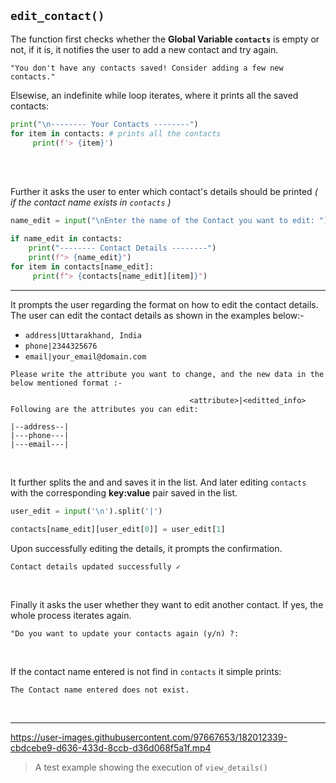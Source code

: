## `edit_contact()`

The function first checks whether the **Global Variable `contacts`** is empty or not, if it is, it notifies the user to add a new contact and try again.

```
"You don't have any contacts saved! Consider adding a few new contacts."
```

Elsewise, an indefinite while loop iterates, where it prints all the saved contacts:

```py
print("\n-------- Your Contacts --------")
for item in contacts: # prints all the contacts
     print(f'> {item}')
```

<br>
<br>

Further it asks the user to enter which contact's details should be printed *( if the contact name exists in `contacts` )*

```py
name_edit = input("\nEnter the name of the Contact you want to edit: ")

if name_edit in contacts:
    print("-------- Contact Details --------")
    print(f"> {name_edit}")
for item in contacts[name_edit]:
     print(f"> {contacts[name_edit][item]}")
```
<hr>

It prompts the user regarding the format on how to edit the contact details.
The user can edit the contact details as shown in the examples below:-

- `address|Uttarakhand, India`
- `phone|2344325676`
- `email|your_email@domain.com`

```
Please write the attribute you want to change, and the new data in the below mentioned format :-

                                        <attribute>|<editted_info>
Following are the attributes you can edit:

|--address--|
|---phone---|
|---email---|

```
<br>

It further splits the *<key>* and *<value>* and saves it in the list. And later editing `contacts` with the corresponding **key:value** pair saved in the list.
  
```py
user_edit = input('\n').split('|')
  
contacts[name_edit][user_edit[0]] = user_edit[1]
```
  
Upon successfully editing the details, it prompts the confirmation. 
  
```
Contact details updated successfully ✓
```
 
<br>
  
Finally it asks the user whether they want to edit another contact. If yes, the whole process iterates again.

```
"Do you want to update your contacts again (y/n) ?: 
```
  
<br>
  
If the contact name entered is not find in `contacts` it simple prints:
```
The Contact name entered does not exist.
```
     
<br>
<hr>
     
https://user-images.githubusercontent.com/97667653/182012339-cbdcebe9-d636-433d-8ccb-d36d068f5a1f.mp4


> A test example showing the execution of `view_details()`
